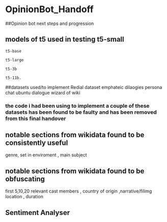 # OpinionBot_Handoff


##Opinion bot next steps and progression
## models of t5 used in testing     t5-small

    t5-base

    t5-large

    t5-3b

    t5-11b.
    
##datasets used/to implement
Redial dataset
emphateic dilaogies
persona chat
ubuntu dialogue
wizard of wiki
### the code i had been using to implement a couple of these datasets has been found to be faulty and has been  removed from this final handover

## notable sections from wikidata found to be consistently useful 
  genre, set in enviroment , main subject
 ## notable sections from wikidata found to be obfuscating
  first 5,10,20 relevant cast members , country of origin ,narrative/filimg location , duration
  
  
  ## Sentiment Analyser
  
  
